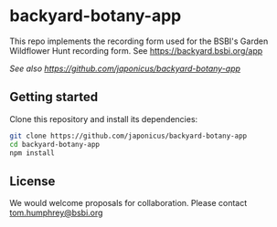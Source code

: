 # backyard-botany-app

This repo implements the recording form used for the BSBI's Garden Wildflower Hunt recording form. See https://backyard.bsbi.org/app


*See also https://github.com/japonicus/backyard-botany-app*


## Getting started

Clone this repository and install its dependencies:

```bash
git clone https://github.com/japonicus/backyard-botany-app
cd backyard-botany-app
npm install
```

## License

We would welcome proposals for collaboration. Please contact tom.humphrey@bsbi.org
